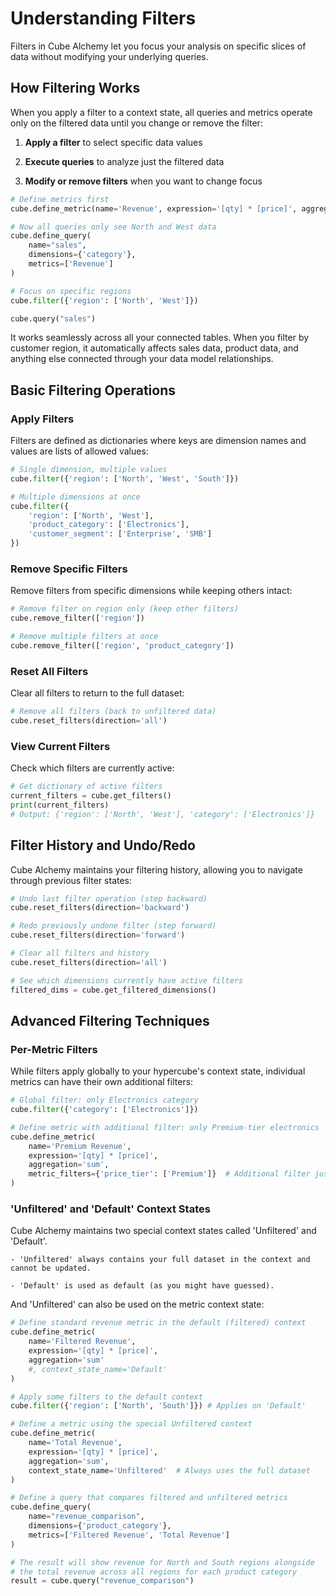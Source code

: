 # Understanding Filters

Filters in Cube Alchemy let you focus your analysis on specific slices of data without modifying your underlying queries.

## How Filtering Works

When you apply a filter to a context state, all queries and metrics operate only on the filtered data until you change or remove the filter:

1. **Apply a filter** to select specific data values

2. **Execute queries** to analyze just the filtered data

3. **Modify or remove filters** when you want to change focus

```python
# Define metrics first
cube.define_metric(name='Revenue', expression='[qty] * [price]', aggregation='sum')

# Now all queries only see North and West data
cube.define_query(
    name="sales",
    dimensions={'category'},
    metrics=['Revenue']
)

# Focus on specific regions
cube.filter({'region': ['North', 'West']})

cube.query("sales")
```

It works seamlessly across all your connected tables. When you filter by customer region, it automatically affects sales data, product data, and anything else connected through your data model relationships.

## Basic Filtering Operations

### Apply Filters

Filters are defined as dictionaries where keys are dimension names and values are lists of allowed values:

```python
# Single dimension, multiple values
cube.filter({'region': ['North', 'West', 'South']})

# Multiple dimensions at once
cube.filter({
    'region': ['North', 'West'], 
    'product_category': ['Electronics'],
    'customer_segment': ['Enterprise', 'SMB']
})
```

### Remove Specific Filters

Remove filters from specific dimensions while keeping others intact:

```python
# Remove filter on region only (keep other filters)
cube.remove_filter(['region'])

# Remove multiple filters at once
cube.remove_filter(['region', 'product_category'])
```

### Reset All Filters

Clear all filters to return to the full dataset:

```python
# Remove all filters (back to unfiltered data)
cube.reset_filters(direction='all')
```

### View Current Filters

Check which filters are currently active:

```python
# Get dictionary of active filters
current_filters = cube.get_filters()
print(current_filters)
# Output: {'region': ['North', 'West'], 'category': ['Electronics']}
```

## Filter History and Undo/Redo

Cube Alchemy maintains your filtering history, allowing you to navigate through previous filter states:

```python
# Undo last filter operation (step backward)
cube.reset_filters(direction='backward')

# Redo previously undone filter (step forward)
cube.reset_filters(direction='forward')

# Clear all filters and history
cube.reset_filters(direction='all')

# See which dimensions currently have active filters
filtered_dims = cube.get_filtered_dimensions()
```

## Advanced Filtering Techniques

### Per-Metric Filters

While filters apply globally to your hypercube's context state, individual metrics can have their own additional filters:

```python
# Global filter: only Electronics category
cube.filter({'category': ['Electronics']})

# Define metric with additional filter: only Premium-tier electronics
cube.define_metric(
    name='Premium Revenue',
    expression='[qty] * [price]',
    aggregation='sum',
    metric_filters={'price_tier': ['Premium']}  # Additional filter just for this metric
)
```

### 'Unfiltered' and 'Default' Context States

Cube Alchemy maintains two special context states called 'Unfiltered' and 'Default'.

    - 'Unfiltered' always contains your full dataset in the context and cannot be updated. 

    - 'Default' is used as default (as you might have guessed). 

And 'Unfiltered' can also be used on the metric context state: 

```python
# Define standard revenue metric in the default (filtered) context
cube.define_metric(
    name='Filtered Revenue',
    expression='[qty] * [price]',
    aggregation='sum'
    #, context_state_name='Default'
)

# Apply some filters to the default context
cube.filter({'region': ['North', 'South']}) # Applies on 'Default'

# Define a metric using the special Unfiltered context
cube.define_metric(
    name='Total Revenue',
    expression='[qty] * [price]',
    aggregation='sum',
    context_state_name='Unfiltered'  # Always uses the full dataset
)

# Define a query that compares filtered and unfiltered metrics
cube.define_query(
    name="revenue_comparison",
    dimensions={'product_category'},
    metrics=['Filtered Revenue', 'Total Revenue']
)

# The result will show revenue for North and South regions alongside
# the total revenue across all regions for each product category
result = cube.query("revenue_comparison")
```
